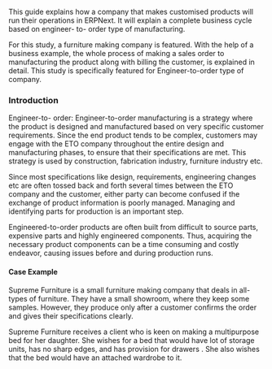 This  guide explains how a company that makes customised products  will run their operations in ERPNext. It will explain a complete business cycle based on engineer- to- order type of manufacturing. 

For this study, a furniture making company is featured. With the help of a business example, the whole process of making a sales order to manufacturing the product along with billing the customer, is explained in detail. This study is specifically featured for Engineer-to-order type of company.

### Introduction

Engineer-to- order: Engineer-to-order manufacturing is a strategy where the product is designed and manufactured based on very specific customer requirements. Since the end product tends to be complex, customers may engage with the ETO company throughout the entire design and manufacturing phases, to ensure that their specifications are met. This strategy is used by construction, fabrication industry, furniture industry etc. 

Since most specifications like design, requirements, engineering changes etc are often tossed back and forth several times between the ETO company and the customer, either party can become confused if the exchange of product information is poorly managed. Managing and identifying parts for production is an important step.

Engineered-to-order products are often built from difficult to source parts, expensive parts and highly engineered components. Thus, acquiring the necessary product components can be a time consuming and costly endeavor, causing issues before and during production runs.

#### Case Example 

Supreme Furniture is a small furniture making company that deals in all-types of furniture. They have a small showroom, where they keep some samples. However, they produce only after a customer confirms the order and gives their specifications clearly.

Supreme Furniture receives a client who is keen on making a multipurpose bed for her daughter. She wishes for a bed that would have lot of storage units, has no sharp edges, and has provision for drawers . She also wishes that the bed would have an attached wardrobe to it. 

